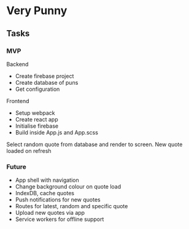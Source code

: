 # Very Punny
## Tasks
### MVP
Backend  
- Create firebase project  
- Create database of puns  
- Get configuration  

Frontend  
- Setup webpack  
- Create react app
- Initialise firebase
- Build inside App.js and App.scss

Select random quote from database and render to screen.
New quote loaded on refresh


### Future
- App shell with navigation  
- Change background colour on quote load  
- IndexDB, cache quotes  
- Push notifications for new quotes  
- Routes for latest, random and specific quote  
- Upload new quotes via app  
- Service workers for offline support  
